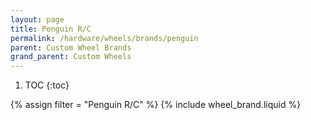 ```yaml
---
layout: page
title: Penguin R/C
permalink: /hardware/wheels/brands/penguin
parent: Custom Wheel Brands
grand_parent: Custom Wheels
---
```


1. TOC
{:toc}

{% assign filter = "Penguin R/C" %}
{% include wheel_brand.liquid %}


